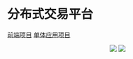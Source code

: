 # 分布式交易平台

[前端项目](https://github.com/moesome/trade-web)
[单体应用项目](https://github.com/moesome/spike)

 <p align="center">
     <img src="https://img.shields.io/badge/springboot-2.1.6.RELEASE-yellowgreen">
     <img src="https://img.shields.io/badge/springcloud-Greenwich.SR2-blue">
 </p>

